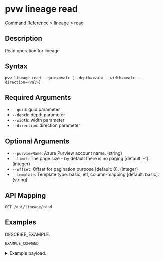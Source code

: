 # pvw lineage read
[Command Reference](../../../README.md#command-reference) > [lineage](./main.md) > read

## Description
Read operation for lineage

## Syntax
```
pvw lineage read --guid=<val> [--depth=<val> --width=<val> --direction=<val>]
```

## Required Arguments
- `--guid`: guid parameter
- `--depth`: depth parameter
- `--width`: width parameter
- `--direction`: direction parameter

## Optional Arguments
- `--purviewName`: Azure Purview account name. (string)
- `--limit`: The page size - by default there is no paging [default: -1]. (integer)
- `--offset`: Offset for pagination purpose [default: 0]. (integer)
- `--template`: Template type: basic, etl, column-mapping [default: basic]. (string)

## API Mapping
 >  > []()
```
GET /api/lineage/read
```

## Examples
DESCRIBE_EXAMPLE.
```powershell
EXAMPLE_COMMAND
```
<details><summary>Example payload.</summary>
<p>

```json
PASTE_JSON_HERE
```
</p>
</details>